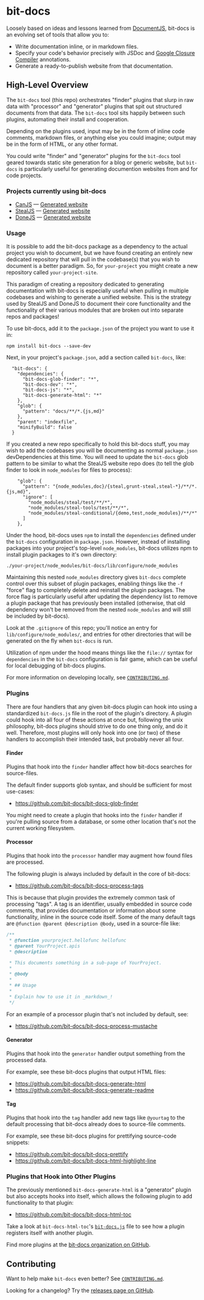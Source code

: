 # bit-docs

Loosely based on ideas and lessons learned from [DocumentJS](http://documentjs.com), bit-docs is an evolving set of tools that allow you to:

 - Write documentation inline, or in markdown files.
 - Specify your code's behavior precisely with JSDoc
   and [Google Closure Compiler](https://github.com/google/closure-compiler/wiki/Annotating-JavaScript-for-the-Closure-Compiler)
   annotations.
- Generate a ready-to-publish website from that documentation.

## High-Level Overview

The `bit-docs` tool (this repo) orchestrates "finder" plugins that slurp in raw data with "processor" and "generator" plugins that spit out structured documents from that data. The `bit-docs` tool sits happily between such plugins, automating their install and cooperation.

Depending on the plugins used, input may be in the form of inline code comments, markdown files, or anything else you could imagine; output may be in the form of HTML, or any other format.

You could write "finder" and "generator" plugins for the `bit-docs` tool geared towards static site generation for a blog or generic website, but `bit-docs` is particularly useful for generating documention websites from and for code projects.

### Projects currently using bit-docs

 - [CanJS](https://github.com/canjs/canjs) — [Generated website](http://canjs.com)
 - [StealJS](https://github.com/stealjs/stealjs) — [Generated website](http://stealjs.com)
 - [DoneJS](https://github.com/donejs/donejs-next) — [Generated website](https://donejs.github.io/donejs-next)

### Usage 

It is possible to add the bit-docs package as a dependency to the actual project you wish to document, but we have found creating an entirely new dedicated repository that will pull in the codebase(s) that you wish to document is a better paradigm. So, for `your-project` you might create a new repository called `your-project-site`.

This paradigm of creating a repository dedicated to generating documentation with bit-docs is especially useful when pulling in multiple codebases and wishing to generate a unified website. This is the strategy used by StealJS and DoneJS to document their core functionality and the functionality of their various modules that are broken out into separate repos and packages!

To use bit-docs, add it to the `package.json` of the project you want to use it in:

```
npm install bit-docs --save-dev
```

Next, in your project's `package.json`, add a section called `bit-docs`, like:

```
  "bit-docs": {
    "dependencies": {
      "bit-docs-glob-finder": "*",
      "bit-docs-dev": "*",
      "bit-docs-js": "*",
      "bit-docs-generate-html": "*"
    },
    "glob": {
      "pattern": "docs/**/*.{js,md}"
    },
    "parent": "indexfile",
    "minifyBuild": false
  }
```

If you created a new repo specifically to hold this bit-docs stuff, you may wish to add the codebases you will be documenting as normal `package.json` devDependencies at this time. You will need to update the `bit-docs` glob pattern to be similar to what the StealJS website repo does (to tell the glob finder to look in `node_modules` for files to process):

```
    "glob": {
      "pattern": "{node_modules,doc}/{steal,grunt-steal,steal-*}/**/*.{js,md}",
      "ignore": [
        "node_modules/steal/test/**/*",
        "node_modules/steal-tools/test/**/*",
        "node_modules/steal-conditional/{demo,test,node_modules}/**/*"
      ]
	},
```

Under the hood, bit-docs uses `npm` to install the `dependencies` defined under the `bit-docs` configuration in `package.json`. However, instead of installing packages into your project's top-level `node_modules`, bit-docs utilizes npm to install plugin packages to it's own directory:

```
./your-project/node_modules/bit-docs/lib/configure/node_modules
```

Maintaining this nested `node_modules` directory gives `bit-docs` complete control over this subset of plugin packages, enabling things like the `-f` "force" flag to completely delete and reinstall the plugin packages. The force flag is particularly useful after updating the dependency list to remove a plugin package that has previously been installed (otherwise, that old dependency won't be removed from the nested `node_modules` and will still be included by bit-docs).

Look at the `.gitignore` of this repo; you'll notice an entry for `lib/configure/node_modules/`, and entries for other directories that will be generated on the fly when `bit-docs` is run.

Utilization of npm under the hood means things like the `file://` syntax for `dependencies` in the `bit-docs` configuration is fair game, which can be useful for local debugging of bit-docs plugins.

For more information on developing locally, see [`CONTRIBUTING.md`](CONTRIBUTING.md).

### Plugins

There are four handlers that any given bit-docs plugin can hook into using a standardized `bit-docs.js` file in the root of the plugin's directory. A plugin could hook into all four of these actions at once but, following the unix philosophy, bit-docs plugins should strive to do one thing only, and do it well. Therefore, most plugins will only hook into one (or two) of these handlers to accomplish their intended task, but probably never all four.

#### Finder

Plugins that hook into the `finder` handler affect how bit-docs searches for source-files.

The default finder supports glob syntax, and should be sufficient for most use-cases:

- <https://github.com/bit-docs/bit-docs-glob-finder>

You might need to create a plugin that hooks into the `finder` handler if you're pulling source from a database, or some other location that's not the current working filesystem.

#### Processor

Plugins that hook into the `processor` handler may augment how found files are processed.

The following plugin is always included by default in the core of bit-docs:

- <https://github.com/bit-docs/bit-docs-process-tags>

This is because that plugin provides the extremely common task of processing "tags". A tag is an identifier, usually embedded in source code comments, that provides documentation or information about some functionality, inline in the source code itself. Some of the many default tags are `@function @parent @description @body`, used in a source-file like:

```js
/**
 * @function yourproject.hellofunc hellofunc
 * @parent YourProject.apis
 * @description

 * This documents something in a sub-page of YourProject.
 *
 * @body
 *
 * ## Usage
 *
 * Explain how to use it in _markdown_!
 */
```

For an example of a processor plugin that's not included by default, see:

- <https://github.com/bit-docs/bit-docs-process-mustache>

#### Generator

Plugins that hook into the `generator` handler output something from the processed data.

For example, see these bit-docs plugins that output HTML files:

- <https://github.com/bit-docs/bit-docs-generate-html>
- <https://github.com/bit-docs/bit-docs-generate-readme>

#### Tag

Plugins that hook into the `tag` handler add new tags like `@yourtag` to the default processing that bit-docs already does to source-file comments.

For example, see these bit-docs plugins for prettifying source-code snippets:

- <https://github.com/bit-docs/bit-docs-prettify>
- <https://github.com/bit-docs/bit-docs-html-highlight-line>

### Plugins that Hook into Other Plugins

The previously mentioned `bit-docs-generate-html` is a "generator" plugin but also accepts hooks into itself, which allows the following plugin to add functionality to that plugin:

- <https://github.com/bit-docs/bit-docs-html-toc>

Take a look at `bit-docs-html-toc`'s [`bit-docs.js`](https://github.com/bit-docs/bit-docs-html-toc/blob/master/bit-docs.js) file to see how a plugin registers itself with another plugin.

Find more plugins at the [bit-docs organization on GitHub](https://github.com/bit-docs).

## Contributing

Want to help make `bit-docs` even better? See [`CONTRIBUTING.md`](CONTRIBUTING.md).

Looking for a changelog? Try the [releases page on GitHub](https://github.com/bit-docs/bit-docs/releases).
